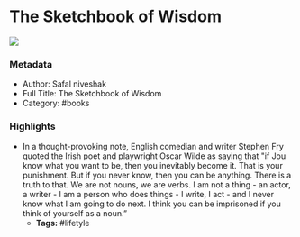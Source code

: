 # The Sketchbook of Wisdom

![](https://readwise-assets.s3.amazonaws.com/static/images/default-book-icon-0.c6917d331b03.png)

### Metadata

- Author: Safal niveshak
- Full Title: The Sketchbook of Wisdom
- Category: #books

### Highlights

- In a thought-provoking note, English comedian and writer Stephen Fry quoted the Irish poet and playwright Oscar Wilde as saying that "if Jou know what you want to be, then you inevitably become it. That is your punishment. But if you never know, then you can be anything.
  There is a truth to that. We are not nouns, we are verbs. I am not a thing - an actor, a writer - I am a person who does things - I write, I act - and I never know what I am going to do next. I think you can be imprisoned if you think of yourself as a noun.”
    - **Tags:** #lifetyle
